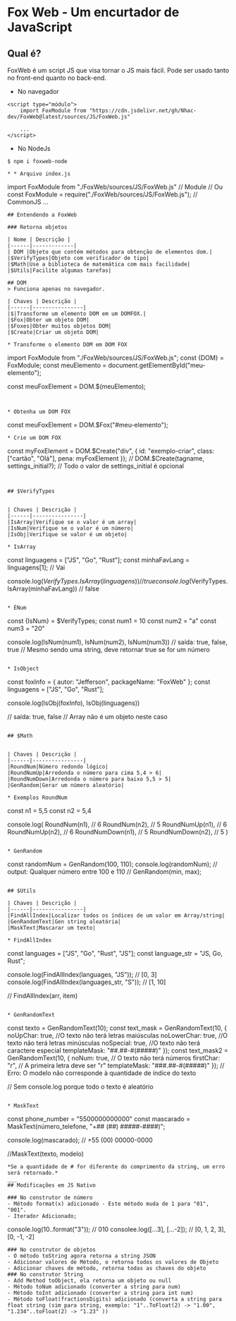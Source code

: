 # Fox Web - Um encurtador de JavaScript

## Qual é?

FoxWeb é um script JS que visa tornar o JS mais fácil. Pode ser usado tanto no front-end quanto no back-end.

- No navegador
```
<script type="módulo">
    import FoxModule from "https://cdn.jsdelivr.net/gh/Nhac-dev/FoxWeb@latest/sources/JS/FoxWeb.js"

    ...
</script>
```

- No NodeJs
```
$ npm i foxweb-node
```
```
* * Arquivo index.js
```
import FoxModule from "./FoxWeb/sources/JS/FoxWeb.js" // Module 
// Ou
const FoxModule = require("./FoxWeb/sources/JS/FoxWeb.js"); // CommonJS
...
```
## Entendendo a FoxWeb

### Retorna objetos

| Nome | Descrição |
|------|-------------|
| DOM |Objeto que contém métodos para obtenção de elementos dom.|
|$VerifyTypes|Objeto com verificador de tipo|
|$Math|Use a biblioteca de matemática com mais facilidade|
|$Utils|Facilite algumas tarefas|

## DOM
> Funciona apenas no navegador.

| Chaves | Descrição |
|------|----------------|
|$|Transforme um elemento DOM em um DOMFOX.|
|$Fox|Obter um objeto DOM|
|$Foxes|Obter muitos objetos DOM|
|$Create|Criar um objeto DOM|

* Transforme o elemento DOM em DOM FOX
```
import FoxModule from "./FoxWeb/sources/JS/FoxWeb.js";
const {DOM} = FoxModule;
const meuElemento = document.getElementById("meu-elemento");

const meuFoxElement = DOM.$(meuElemento);
```


* Obtenha um DOM FOX
```
const meuFoxElement = DOM.$Fox("#meu-elemento");
```
* Crie um DOM FOX
```
const myFoxElement = DOM.$Create("div", {
    id: "exemplo-criar",
    class: ["cartão", "Olá"],
    pena: myFoxElement
});
// DOM.$Create(tagname, settings_initial?);
// Todo o valor de settings_initial é opcional
```


## $VerifyTypes


| Chaves | Descrição |
|------|----------------|
|IsArray|Verifique se o valor é um array|
|IsNum|Verifique se o valor é um número|
|IsObj|Verifique se valor é um objeto|

* IsArray

```
const linguagens = ["JS", "Go", "Rust"];
const minhaFavLang = linguagens[1]; // Vai

console.log($VerifyTypes.IsArray(linguagens)) // true
console.log($VerifyTypes.IsArray(minhaFavLang)) // false
```

* ÉNum

```
const {IsNum} = $VerifyTypes;
const num1 = 10
const num2 = "a"
const num3 = "20"

console.log(IsNum(num1), IsNum(num2), IsNum(num3))
// saída: true, false, true
// Mesmo sendo uma string, deve retornar true se for um número
```

* IsObject
```
const foxInfo = {
    autor: "Jefferson",
    packageName: "FoxWeb"
};
const linguagens = ["JS", "Go", "Rust"];
 
console.log(IsObj(foxInfo), IsObj(linguagens))

// saída: true, false
// Array não é um objeto neste caso
```

## $Math


| Chaves | Descrição |
|------|----------------|
|RoundNum|Número redondo lógico|
|RoundNumUp|Arredonda o número para cima 5,4 > 6|
|RoundNumDown|Arredonda o número para baixo 5,5 > 5|
|GenRandom|Gerar um número aleatório|

* Exemplos RoundNum
```
const n1 = 5,5
const n2 = 5,4

console.log(
    RoundNum(n1), // 6
    RoundNum(n2), // 5
    RoundNumUp(n1), // 6
    RoundNumUp(n2), // 6
    RoundNumDown(n1), // 5
    RoundNumDown(n2), // 5
)
```

* GenRandom
```
const randomNum = GenRandom(100, 110);
console.log(randomNum);
// output: Qualquer número entre 100 e 110
// GenRandom(min, max);
```

## $Utils

| Chaves | Descrição |
|------|----------------|
|FindAllIndex|Localizar todos os índices de um valor em Array/string|
|GenRandomText|Gen string aleatória|
|MaskText|Mascarar um texto|

* FindAllIndex
```
const languages = ["JS", "Go", "Rust", "JS"];
const language_str = "JS, Go, Rust";

console.log(FindAllIndex(languages, "JS")); // [0, 3]
console.log(FindAllIndex(languages_str, "S")); // [1, 10]

// FindAllIndex(arr, item)
```

* GenRandomText
```
const texto = GenRandomText(10);
const text_mask = GenRandomText(10, {
    noUpChar: true, //O texto não terá letras maiúsculas
    noLowerChar: true, //O texto não terá letras minúsculas
    noSpecial: true, //O texto não terá caractere especial
    templateMask: "##.##-#(#####)"
});
const text_mask2 = GenRandomText(10, {
    noNum: true, // O texto não terá números
    firstChar: "r", // A primeira letra deve ser "r"
    templateMask: "###.##-#(#####)"
}); // Erro: O modelo não corresponde à quantidade de índice do texto

// Sem console.log porque todo o texto é aleatório
```

* MaskText

```
const phone_number = "5500000000000"
const mascarado = MaskText(número_telefone, "+## (##) #####-####)";

console.log(mascarado); // +55 (00) 00000-0000

//MaskText(texto, modelo)
```
*Se a quantidade de # for diferente do comprimento da string, um erro será retornado.*
___
## Modificações em JS Nativo

### No construtor de número
- Método format(x) adicionado - Este método muda de 1 para "01", "001".
- Iterador Adicionado;
```
console.log(10..format("3")); // 010
consolee.log([...3], [...-2]); // [0, 1, 2, 3], [0, -1, -2]
```
### No construtor de objetos
- O método toString agora retorna a string JSON
- Adicionar valores de Método, o retorna todos os valores de Objeto
- Adicionar chaves de método, retorna todas as chaves do objeto
### No construtor String
- Add Method toObject, ela retorna um objeto ou null
- Método toNum adicionado (converter a string para num)
- Método toInt adicionado (converter a string para int num)
- Método toFloat(fractionsDigits) adicionado (converta a string para float string (sim para string, exemplo: "1"..ToFloat(2) -> "1.00", "1.234"..toFloat(2) -> "1.23" ))